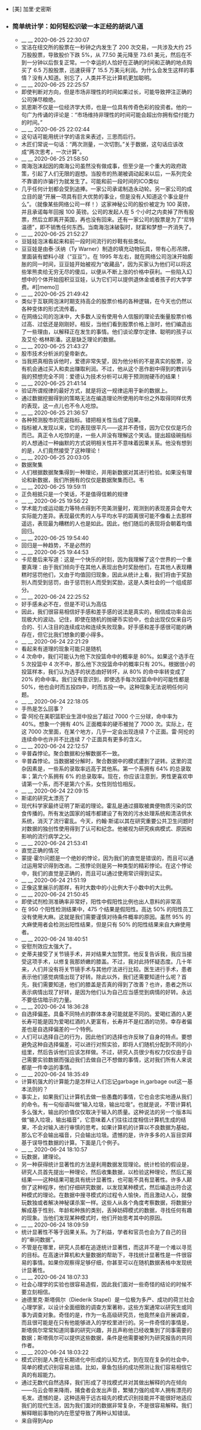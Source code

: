 - [美] 加里·史密斯
- ### 简单统计学：如何轻松识破一本正经的胡说八道
    - __ __ 2020-06-25 22:30:07
    - 宝洁在纽交所的股票在一秒钟之内发生了 200 次交易，一共涉及大约 25 万股股票，导致股价下跌 5%，从 77.50 美元降至 73.61 美元，然后在不到一分钟以后恢复正常。一个幸运的人恰好在正确的时间和正确的地点购买了 6.5 万股股票，迅速获得了 15.5 万美元利润。为什么会发生这样的事情？没有人知道。别忘了，人类并不比计算机更加聪明。
    - __ __ 2020-06-25 22:25:57
    - 即使判断对方向，但是市场非理性的时间如果过长，可能导致押注正确的公司弹尽粮绝。
    - 凯恩斯不仅是一位经济学大师，也是一位具有传奇色彩的投资者。他的一句广为传诵的评论是：“市场维持非理性的时间可能会超出你拥有偿付能力的时间。”
    - __ __ 2020-06-25 22:02:44
    - 这句话可能用统计学的语言来表述，三思而后行。
    - 木匠们常说一句话：“两次测量，一次切割。”关于数据，这句话应该改成“两次思考，一次计算”。
    - __ __ 2020-06-25 21:58:50
    - 南海泡沫起因的南海公司虽然没有做成事，但至少是一个重大的政府政策，引起了人们无限的遐想。当股市的热潮被调动起来以后，一系列完全不靠谱的诈骗行为就发生了。可能和前一段时间的ICO类似
    - 几乎任何计划都会受到追捧。一家公司承诺制造永动轮。另一家公司的成立目的是“开展一项具有巨大优势的事业，但是没有人知道这个事业是什么”。（就像某些网络公司一样！）这家神秘公司的股价被定为 100 英镑，并且承诺每年回报 100 英镑。公司的发起人在 5 个小时之内卖掉了所有股票，然后立即离开英国，再也没有回来。还有一家公司的股票是为了“尼特温德”，即不销售任何东西。当南海泡沫破裂时，财富和梦想一齐消失了。
    - __ __ 2020-06-25 21:52:27
    - 豆娃娃泡沫看起来和前一段时间流行的炒鞋有些类似。
    - 豆豆娃是由泰·沃纳（Ty Warner）制造的填充动物玩具，带有心形吊牌，里面装有塑料小球（“豆豆”）。在 1995 年左右，就在网络公司泡沫开始膨胀的同一时间，豆豆娃开始被视为“收藏品”，因为买家认为他们可以将这些笨熊卖给无穷无尽的傻瓜，以便从不断上涨的价格中获利。一些陷入幻想中的个体开始囤积豆豆娃，认为它们可以提供退休金或者孩子的大学学费。#[[memo]]
    - __ __ 2020-06-25 21:49:42
    - 类似于互联网泡沫时期支持高企的股票价格的各种逻辑，在今天也仍然以各种变体的形式流传着。
    - 在网络公司的泡沫中，大多数人没有使用令人信服的理论去衡量股票价格过高、过低还是刚刚好。相反，当他们看到股票价格上涨时，他们编造出了一些理由，以解释正在发生的事情。他们谈论摩尔定律、聪明的孩子以及艾伦·格林斯潘。这是缺乏理论的数据。
    - __ __ 2020-06-25 21:43:27
    - 股市技术分析派的皇帝新衣。
    - 当我把真相告诉他时，爱德非常失望，因为他分析的不是真实的股票，没有机会通过买入和卖出赚取利润。不过，他从这个恶作剧中得到的教训与我的预想完全不同：爱德认为技术分析可以用于预测抛硬币的结果！
    - __ __ 2020-06-25 21:41:14
    - 验证所谓规律的最好方式，就是将这一规律运用于新的数据上。
    - 通过数据挖掘得到的策略无法在编造理论所使用的年份之外取得同样优秀的表现，这一点儿也不令人吃惊。
    - __ __ 2020-06-25 21:36:57
    - 各种预测股市的荒诞指标。错把相关性当成了因果。
    - 指标被人发现以来，它的表现很平凡——这并不奇怪，因为它仅仅是巧合而已。真正令人吃惊的是，一些人并没有理解这个笑话。提出超级碗指标的人想通过一种幽默的方式说明相关性并不意味着因果关系。他没有想到的是，人们竟然接受了这种理论！
    - __ __ 2020-06-25 20:03:05
    - 数据聚集
    - 人们根据数据聚集得到一种理论，并用新数据对其进行检验。如果没有理论和新数据，我们所拥有的仅仅是数据聚集而已。韦
    - __ __ 2020-06-25 19:59:11
    - 正负相抵只是一个笑话，不是值得信赖的规律
    - __ __ 2020-06-25 19:56:22
    - 学术能力或运动能力等特点得到不完美测量时，观测到的表现差异会夸大实际能力差异。表现最优秀的人与平均水平的距离很可能不像看上去那样遥远，表现最为糟糕的人也是如此。因此，他们随后的表现将会朝着均值回归。
    - __ __ 2020-06-25 19:54:40
    - 回归是一种趋势，不是必然的
    - __ __ 2020-06-25 19:44:53
    - 卡尼曼后来写道：这是一个快乐的时刻，因为我理解了这个世界的一个重要真理：由于我们倾向于在其他人表现出色时奖励他们，在其他人表现糟糕时惩罚他们，又由于均值回归现象，因此从统计上看，我们将由于奖励别人而受到惩罚，由于惩罚别人而受到奖励，这是人类社会的一个组成部分。
    - __ __ 2020-06-24 22:25:52
    - 好手感未必不在，但是不可认为高估
    - 因此，我们很容易相信好手感和差手感的说法是真实的，相信成功率会出现极大的波动。记住，即使在随机的抛硬币实验中，也会出现仅仅来自巧合的、引人注目的连续成功和连续失败现象。好手感和差手感很可能的确存在，但它比我们想象的要小得多。
    - __ __ 2020-06-24 22:21:29
    - 看起来有道理的现象可能只是随机
    - 4 次命中，我们可能认为他下次投篮命中的概率是 80%。如果这个选手在 5 次投篮中 4 次不中，那么他下次投篮命中的概率只有 20%。根据很小的投篮样本，我们认为选手的状态由好转坏，从 80% 的命中率转变成了 20% 的命中率。我们没有意识到，即使选手每次投篮命中的可能性都是 50%，他也会时而五投四中，时而五投一中。这种现象无法说明任何问题。
    - __ __ 2020-06-24 22:18:05
    - 手热是怎么回事？
    - 雷·阿伦在美职篮职业生涯中投出了超过 7000 个三分球，命中率为 40%。想象一个拥有 40% 正面概率的硬币被抛了 7000 次。实际上，在这 7000 次里面，在某个地方，几乎一定会出现连续 7 个正面。雷·阿伦的连续命中也许并不比连续 7 个正面具有更多的含义。
    - __ __ 2020-06-24 22:12:57
    - 辛普森悖论。聚合数据和分解数据不一致。
    - 辛普森悖论。当数据被分解时，聚合数据中的模式遭到了逆转。这里的混杂因素是，一些系的录取率远高于其他系。第一个系拥有 64% 的总录取率；第六个系拥有 6% 的总录取率。现在，你应该注意到，男性更喜欢申请第一个系，而不是第六个系，女性则恰恰相反。
    - __ __ 2020-06-24 22:09:15
    - 斯诺的研究太漂亮了
    - 现代科学家最终证明了斯诺的理论。霍乱是通过摄取被粪便物质污染的饮食传播的。所有发达国家的城市都建设了有效的污水处理系统和清洁供水系统，消灭了流行霍乱。今天，约翰·斯诺以其在研究重要公共卫生问题时对数据的独创性使用得到了认可和纪念。他被视为研究疾病模式、原因和影响的流行病学之父。
    - __ __ 2020-06-24 21:53:41
    - 直觉正确的情况
    - 蒙提·霍尔问题是一个绝妙的悖论，因为我们的直觉是错误的，而且可以通过运用常识得到改进。二孩悖论则是另一种类型的精彩悖论。在这个悖论中，我们的直觉是正确的，而且可以通过使用常识得到证实。
    - __ __ 2020-06-24 21:51:19
    - 正像这里展示的那样，有时大数中的小比例大于小数中的大比例。
    - __ __ 2020-06-24 21:50:45
    - 即使试剂检测准确率非常好，阳性中假阳性比例也出人意料的非常高
    - 在 950 个阳性检测结果中，475 个结果是假阳性。高达 50% 的阳性员工没有使用大麻。这就是我们需要谨慎对待条件概率的原因。虽然 95% 的大麻使用者会检测出阳性结果，但是只有 50% 的阳性结果来自大麻使用者。
    - __ __ 2020-06-24 18:40:51
    - 安慰剂效应太强大了。
    - 史蒂夫接受了关节镜手术，并对结果大加赞赏。他反复告诉我，我应当接受这项手术，以修复我那娇嫩的膝盖。不过，我对此持怀疑态度。几十年来，人们并没有将关节镜手术与其他疗法进行比较。医生进行手术，患者表示他们感觉病情出现了好转。除此以外，我们还需要知道什么呢？首先，我们需要知道，他们的膝盖是否真的得到了改善？也许，患者之所以表示病情出现了好转，是因为他们认为自己应当感觉到病情的好转。永远不要低估暗示的力量。
    - __ __ 2020-06-24 18:36:28
    - 自选择偏差。具备不同特点的群体本身可能就是不同的。爱喝红酒的人更长寿可能是因为爱喝红酒的人更富有，长寿并不是红酒的功劳。幸存者偏差也是自选择偏差的一个特例。
    - 人们可以选择自己的行为，因此他们的选择也许反映了自身的特点。要想避免这种自选择偏差，可以进行对照实验，即将人们随机分配到不同的小组里，然后告诉他们应该怎样做。不过，研究人员很少有权力仅仅由于自己需要实验数据而强迫我们去做自己不想做的事情，这对我们所有人来说都是一件幸运的事情。
    - __ __ 2020-06-24 18:35:49
    - 计算机强大的计算能力是怎样让人们忘记garbage in,garbage out这一基本法则的？
    - 事实上，如果我们让计算机去做一些愚蠢的事情，它也会忠实地遵从我们的命令。有一句俗语叫做“输入垃圾，输出垃圾”。也就是说，不管计算机多么强大，输出的价值仅仅取决于输入的质量。这种说法的另一个版本叫做“输入垃圾，输出福音”，它意味着人们往往过度相信计算机生成的结果，不会对输入进行审慎的思考。如果计算机的计算以不良数据为基础，那么它不会输出福音，只会输出垃圾。遗憾的是，许许多多的人盲目崇拜基于误导性数据的计算。下面是几个例子。
    - __ __ 2020-06-24 18:10:57
    - 玩数据，建理论。
    - 另一种获得统计显著性的方法是利用数据发现理论。统计检验的假设是，研究人员首先提出一种理论，然后收集数据，以检验这种理论，然后汇报结果——这种结果可能具有统计显著性，也可能不具有显著性。许多人颠倒了这种程序，他们仔细研究数据，以发现某种模式，然后编造出符合这种模式的理论。在数据中搜寻模式的过程令人愉快，而且激动人心，就像玩数独或者解决神秘谋杀案一样。这些人从各个角度考察数据，将数据分解成基于性别、年龄和种族的类别，丢掉妨碍模式的数据，寻找任何有趣的现象。当他们发现某种模式时，他们开始思考其中的原因。
    - __ __ 2020-06-24 18:09:59
    - 统计显著性不等于因果关系。为了利益，学者和官员也会为了自己的目的“审问数据”。
    - 不管是在哪里，研究人员都在追逐统计显著性，而这并不是一个难以寻觅的目标。在高速计算机和大量数据的帮助下，寻找统计显著性是一件很容易的事情。如果你观察得足够仔细，你甚至可以在随机数据表格中发现统计显著性。
    - __ __ 2020-06-24 18:07:33
    - 社会心理学的实验也很容易造假，因此我们面对一些奇怪的结论的时候不要立刻相信。
    - 迪德里克·斯塔佩尔（Diederik Stapel）是一位极为多产、成功的荷兰社会心理学家，以设计全面细致的调查方案著称，这些方案通常以研究生或同事为调查对象。奇怪的是，作为一名高级研究员，他竟然亲自开展调查，而且很可能是在只有他能够进入的学校里进行的。另一件奇怪的事情是，斯塔佩尔常常知道同事的研究兴趣，并且声称他已经收集到了同事需要的数据；斯塔佩尔可以提供这些数据，条件是他需要被列为研究报告的共同作者。
    - __ __ 2020-06-24 18:03:22
    - 模式识别是人类在长期进化中形成的认知方式，到在现在复杂的社会中，简单的模式识别容易出错。比如，章鱼包括的成功预测让我们容易相信它真的有超能力。
    - 通过无数代自然选择，我们形成了寻找模式并对其做出解释的内在倾向——乌云会带来降雨，捕食者会发出声音，繁殖力强的成年人拥有漂亮的毛发。遗憾的是，这种适用于远古祖先的模式识别技能并不能很好地适应我们的现代生活，因为我们面对的数据非常复杂，不是很容易解释。我们解释眼前事物的内在愿望导致了两种认知错误。
    - 来自得到App
